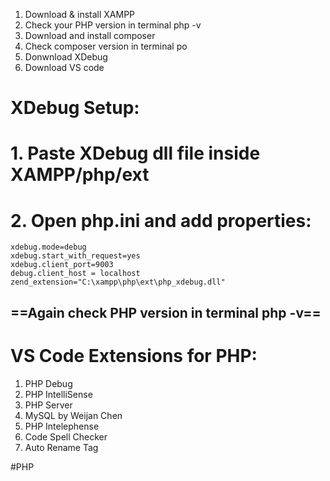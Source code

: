 
1. Download & install XAMPP 
2. Check your PHP version in terminal php -v 
3. Download and install composer 
4. Check composer version in terminal po 
5. Donwnload XDebug
6. Download VS code

# XDebug Setup:

# 1. Paste XDebug dll file inside XAMPP/php/ext 
# 2. Open php.ini and add properties:
```php_XDebug code
xdebug.mode=debug
xdebug.start_with_request=yes
xdebug.client_port=9003
debug.client_host = localhost
zend_extension="C:\xampp\php\ext\php_xdebug.dll"
```

## ==Again check PHP version in terminal php -v==

# VS Code Extensions for PHP:
1. PHP Debug 
2. PHP IntelliSense 
3. PHP Server 
4. MySQL by Weijan Chen 
5. PHP Intelephense 
6. Code Spell Checker 
7. Auto Rename Tag



#PHP 
